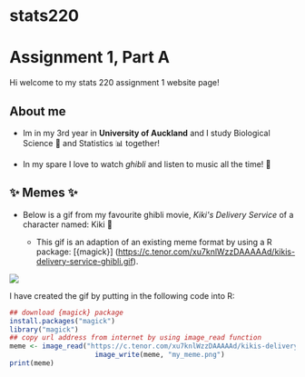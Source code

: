 # stats220

# Assignment 1, Part A 

Hi welcome to my stats 220 assignment 1 website page! 

## About me 

* Im in my 3rd year in **University of Auckland** and I study Biological Science 🌱  and Statistics 📊 together! 

* In my spare I love to watch *ghibli* and listen to music all the time! 💖 

## ✨ Memes ✨

 
* Below is a gif from my favourite ghibli movie, *Kiki's Delivery Service* of a character named: Kiki 💜

  * This gif is an adaption of an existing meme format by using a R package: [{magick}] (https://c.tenor.com/xu7knlWzzDAAAAAd/kikis-delivery-service-ghibli.gif). 

![](https://c.tenor.com/xu7knlWzzDAAAAAd/kikis-delivery-service-ghibli.gif) 

I have created the gif by putting in the following code into R: 

```r 
## download {magick} package 
install.packages("magick")
library("magick")
## copy url address from internet by using image_read function
meme <- image_read("https://c.tenor.com/xu7knlWzzDAAAAAd/kikis-delivery-service-ghibli.gif" &>&
                     image_write(meme, "my_meme.png")
print(meme)
```
